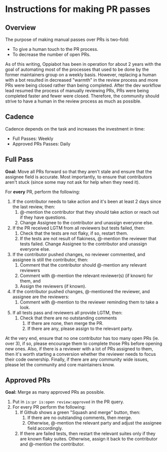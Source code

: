 # Instructions for making PR passes

## Overview

The purpose of making manual passes over PRs is two-fold:

* To give a human touch to the PR process.
* To decrease the number of open PRs.

As of this writing, Oppiabot has been in operation for about 2 years with the goal of automating most of the processes that used to be done by the former maintainers group on a weekly basis. However, replacing a human with a bot resulted in decreased "warmth" in the review process and more PRs were being closed rather than being completed. After the dev workflow lead resumed the process of manually reviewing PRs, PRs were being completed faster and fewer were closed. Therefore, the community should strive to have a human in the review process as much as possible.

## Cadence

Cadence depends on the task and increases the investment in time:

* Full Passes: Weekly
* Approved PRs Passes: Daily

## Full Pass

**Goal:** Move all PRs forward so that they aren't stale and ensure that the assignee field is accurate. Most importantly, to ensure that contributors aren't stuck (since some may not ask for help when they need it).

For **every** PR, perform the following:

1. If the contributor needs to take action and it's been at least 2 days since the last review, then:
   1. @-mention the contributor that they should take action or reach out if they have questions.
   2. Change Assignee to the contributor and unassign everyone else.
2. If the PR received LGTM from all reviewers but tests failed, then:
   1. Check that the tests are not flaky, if so, restart them.
   2. If the tests are not result of flakiness, @-mention the reviewer that tests failed. Change Assignee to the contributor and unassign everyone else.
3. If the contributor pushed changes, no reviewer commented, and assignee is still the contributor, then:
   1. Comment that the contributor should @-mention any relevant reviewers
   2. Comment with @-mention the relevant reviewer(s) (if known) for them, and
   3. Assign the reviewers (if known).
4. If the contributor pushed changes, @-mentioned the reviewer, and assignee are the reviewers:
   1. Comment with @-mention to the reviewer reminding them to take a look.
5. If all tests pass and reviewers all provide LGTM, then:
   1. Check that there are no outstanding comments
      1. If there are none, then merge the PR.
      2. If there are any, please assign to the relevant party.

At the very end, ensure that no one contributor has too many open PRs (ie. over 3), if so, please encourage them to complete those PRs before opening new ones. Also, if there is a reviewer with a lot of PRs assigned to them, then it's worth starting a conversion whether the reviewer needs to focus their code ownership. Finally, if there are any community wide issues, please let the community and core maintainers know.

## Approved PRs

**Goal:** Merge as many approved PRs as possible.

1. Put in `is:pr is:open review:approved` in the PR query.
2. For every PR perform the following:
   1. If Github shows a green "Squash and merge" button, then:
      1. If there are no outstanding comments, then merge.
      2. Otherwise, @-mention the relevant party and adjust the assignee field accordingly.
   2. If there are failed tests, then restart the relevant suites only if they are known flaky suites. Otherwise, assign it back to the contributor and @-mention the contributor.
